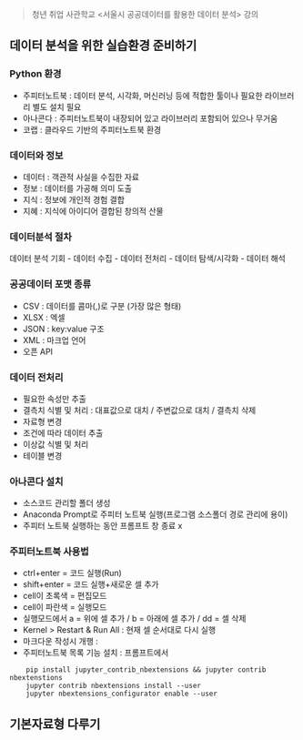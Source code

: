 > 청년 취업 사관학교 <서울시 공공데이터를 활용한 데이터 분석> 강의

## 데이터 분석을 위한 실습환경 준비하기

### Python 환경
* 주피터노트북 : 데이터 분석, 시각화, 머신러닝 등에 적합한 툴이나 필요한 라이브러리 별도 설치 필요
* 아나콘다 : 주피터노트북이 내장되어 있고 라이브러리 포함되어 있으나 무거움
* 코랩 : 클라우드 기반의 주피터노트북 환경

### 데이터와 정보
* 데이터 : 객관적 사실을 수집한 자료
* 정보 : 데이터를 가공해 의미 도출
* 지식 : 정보에 개인적 경험 결합
* 지혜 : 지식에 아이디어 결합된 창의적 산물

### 데이터분석 절차
데이터 분석 기회 - 데이터 수집 - 데이터 전처리 - 데이터 탐색/시각화 - 데이터 해석

### 공공데이터 포맷 종류
* CSV : 데이터를 콤마(,)로 구분 (가장 많은 형태)
* XLSX : 엑셀
* JSON : key:value 구조
* XML : 마크업 언어
* 오픈 API

### 데이터 전처리 
* 필요한 속성만 추출
* 결측치 식별 및 처리 : 대표값으로 대치 / 주변값으로 대치 / 결측치 삭제
* 자료형 변경
* 조건에 따라 데이터 추출
* 이상값 식별 및 처리
* 테이블 변경

### 아나콘다 설치
* 소스코드 관리할 폴더 생성
* Anaconda Prompt로 주피터 노트북 실행(프로그램 소스폴더 경로 관리에 용이)
* 주피터 노트북 실행하는 동안 프롬프트 창 종료 x

### 주피터노트북 사용법
* ctrl+enter = 코드 실행(Run)
* shift+enter = 코드 실행+새로운 셀 추가
* cell이 초록색 = 편집모드
* cell이 파란색 = 실행모드
* 실행모드에서 a = 위에 셀 추가 / b = 아래에 셀 추가 / dd = 셀 삭제
* Kernel > Restart & Run All : 현재 셀 순서대로 다시 실행
* 마크다운 작성시 개행 : <br>
* 주피터노트북 목록 기능 설치 : 프롬프트에서
```
    pip install jupyter_contrib_nbextensions && jupyter contrib nbextenstions
    jupyter contrib nbextensions install --user
    jupyter nbextensions_configurator enable --user
```

## 기본자료형 다루기


